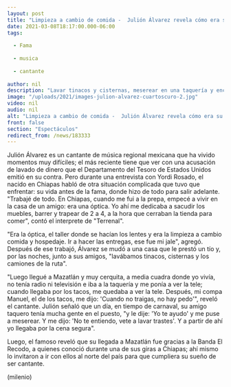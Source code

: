 ```yaml
---
layout: post
title: "Limpieza a cambio de comida -  Julión Álvarez revela cómo era su vida antes de ser cantante"
date: 2021-03-08T18:17:00.000-06:00
tags:
  
  - Fama
  
  - musica
  
  - cantante
  
author: nil
description: "Lavar tinacos y cisternas, meserear en una taquería y encargarse de la limpieza en una óptica fueron algunos de los trabajos que el cantante realizó antes de volverse famoso. "
image: "/uploads/2021/images-julion-alvarez-cuartoscuro-2.jpg"
video: nil
audio: nil
alt: "Limpieza a cambio de comida -  Julión Álvarez revela cómo era su vida antes de ser cantante"
front: false
section: "Espectáculos"
redirect_from: /news/183333
---
```


Julión Álvarez es un cantante de música regional mexicana que ha vivido momentos muy difíciles; el más reciente tiene que ver con una acusación de lavado de dinero que el Departamento del Tesoro de Estados Unidos emitió en su contra. Pero durante una entrevista con Yordi Rosado, el nacido en Chiapas habló de otra situación complicada que tuvo que enfrentar: su vida antes de la fama, donde hizo de todo para salir adelante. "Trabajé de todo. En Chiapas, cuando me fui a la prepa, empecé a vivir en la casa de un amigo: era una óptica. Yo ahí me dedicaba a sacudir los muebles, barrer y trapear de 2 a 4, a la hora que cerraban la tienda para comer", contó el interprete de "Terrenal".  

"Era la óptica, el taller donde se hacían los lentes y era la limpieza a cambio comida y hospedaje. Ir a hacer las entregas, ese fue mi jale", agregó. Después de ese trabajó, Álvarez se mudó a una casa que le prestó un tío y, por las noches, junto a sus amigos, "lavábamos tinacos, cisternas y los camiones de la ruta". 

"Luego llegué a Mazatlán y muy cerquita, a media cuadra donde yo vivía, no tenía radio ni televisión e iba a la taquería y me ponía a ver la tele; cuando llegaba por los tacos, me quedaba a ver la tele. Después, mi compa Manuel, el de los tacos, me dijo: 'Cuando no traigas, no hay pedo'", reveló el cantante. Julión señaló que un día, en tiempo de carnaval, su amigo taquero tenía mucha gente en el puesto, "y le dije: 'Yo te ayudo' y me puse a meserear. Y me dijo: 'No te entiendo, vete a lavar trastes'. Y a partir de ahí yo llegaba por la cena segura". 

Luego, el famoso reveló que su llegada a Mazatlán fue gracias a la Banda El Recodo, a quienes conoció durante una de sus giras a Chiapas; ahí mismo lo invitaron a ir con ellos al norte del país para que cumpliera su sueño de ser cantante. 

(milenio)